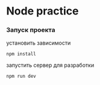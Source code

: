 # Node practice

### Запуск проекта

установить зависимости

    npm install

запустить сервер для разработки

    npm run dev
